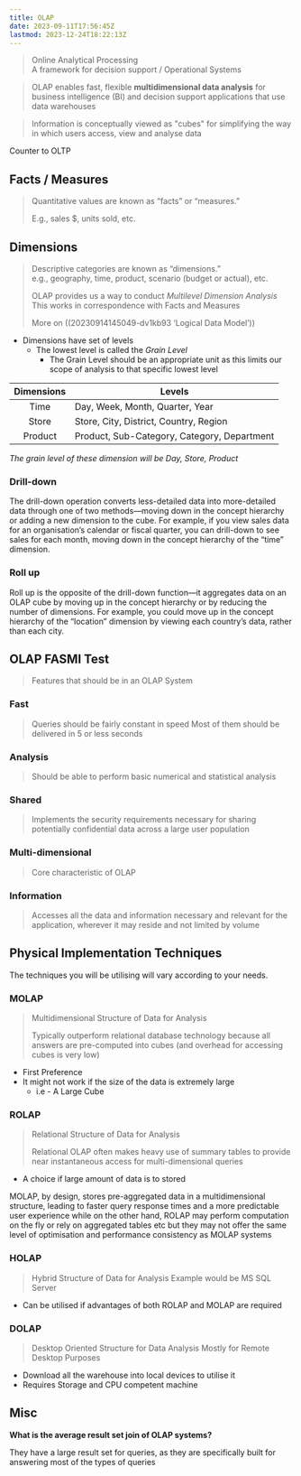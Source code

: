 ```yaml
---
title: OLAP
date: 2023-09-11T17:56:45Z
lastmod: 2023-12-24T18:22:13Z
---
```


> Online Analytical Processing\
> A framework for decision support / Operational Systems

> OLAP enables fast, flexible **multidimensional data analysis** for business intelligence (BI) and decision support applications that use data warehouses

> Information is conceptually viewed as <span class="text-highlight">"cubes"</span> for simplifying the way in which users access, view and analyse data

Counter to OLTP

## Facts / Measures

> Quantitative values are known as “facts” or “measures.”
>
> E.g., sales \$, units sold, etc.

## Dimensions

> Descriptive categories are known as “dimensions.”\
> e.g., geography, time, product, scenario (budget or actual), etc.
>
> OLAP provides us a way to conduct *Multilevel Dimension Analysis*\
> This works in correspondence with Facts and Measures
>
> More on ((20230914145049-dv1kb93 ‘Logical Data Model’))

* Dimensions have set of levels
  * The lowest level is called the *Grain Level*
    * The Grain Level should be an appropriate unit as this limits our scope of analysis to that specific lowest level

| Dimensions | Levels                                      |
| :--------: | ------------------------------------------- |
|    Time    | Day, Week, Month, Quarter, Year             |
|    Store   | Store, City, District, Country, Region      |
|   Product  | Product, Sub-Category, Category, Department |

*The grain level of these dimension will be Day, Store, Product*

### Drill-down

The drill-down operation converts less-detailed data into more-detailed data through one of two methods—<span class="text-highlight">moving down in the concept hierarchy</span> or adding a new dimension to the cube. For example, if you view sales data for an organisation’s calendar or fiscal quarter, you can drill-down to see sales for each month, moving down in the concept hierarchy of the “time” dimension.

### Roll up

Roll up is the opposite of the drill-down function—it aggregates data on an OLAP cube by <span class="text-highlight">moving up in the concept hierarchy</span> or by reducing the number of dimensions. For example, you could move up in the concept hierarchy of the “location” dimension by viewing each country’s data, rather than each city.

## OLAP FASMI Test

> Features that should be in an OLAP System

### Fast

> Queries should be fairly constant in speed
> Most of them should be delivered in 5 or less seconds

### Analysis

> Should be able to perform basic numerical and statistical analysis

### Shared

> Implements the security requirements necessary for sharing potentially confidential data across a large user population

### Multi-dimensional

> Core characteristic of OLAP

### Information

> Accesses all the data and information necessary and relevant for the application, wherever it may reside and not limited by volume

## Physical Implementation Techniques

The techniques you will be utilising will vary according to your needs.

### MOLAP

> <span class="text-highlight">Multidimensional Structure</span> of Data for Analysis
>
> Typically outperform relational database technology because all answers are <span class="text-highlight">pre-computed</span> into cubes (and overhead for accessing cubes is very low)

* First Preference
* It might not work if the size of the data is extremely large
  * i.e - A Large Cube

### ROLAP

> Relational Structure of Data for Analysis
>
> Relational OLAP often makes heavy use of summary tables to provide near instantaneous access for multi-dimensional queries

* A choice if <span class="text-highlight">large amount of data</span> is to stored

MOLAP, by design, stores pre-aggregated data in a multidimensional structure, leading to faster query response times and a more predictable user experience while on the other hand, ROLAP may perform computation on the fly or rely on aggregated tables etc but they may not offer the same level of optimisation and performance consistency as MOLAP systems

### HOLAP

> Hybrid Structure of Data for Analysis
> Example would be MS SQL Server

* Can be utilised if advantages of both ROLAP and MOLAP are required

### DOLAP

> Desktop Oriented Structure for Data Analysis
> Mostly for Remote Desktop Purposes

* Download all the warehouse into local devices to utilise it
* Requires Storage and CPU competent machine

## Misc

**What is the average result set join of OLAP systems?**

They have a large result set for queries, as they are specifically built for answering most of the types of queries
